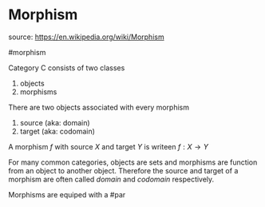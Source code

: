 # Morphism

source: https://en.wikipedia.org/wiki/Morphism

#morphism

Category C consists of two classes
1. objects
2. morphisms

There are two objects associated with every morphism
1. source (aka: domain)
2. target (aka: codomain)

A morphism $f$ with source $X$ and target $Y$ is writeen $f:X \to Y$

For many common categories, objects are sets and morphisms are function from an object to another object. Therefore the source and target of a morphism are often called *domain* and *codomain* respectively.

Morphisms are equiped with a #par

